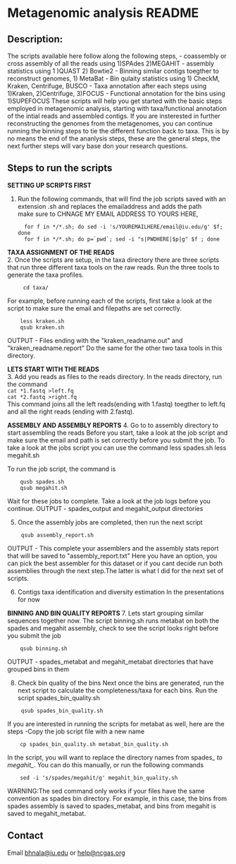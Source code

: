 # Metagenomic analysis README
## Description:
The scripts available here follow along the following steps, - coassembly or cross assembly of all the reads using 1)SPAdes 2)MEGAHIT - assembly statistics using 1 )QUAST 2) Bowtie2 - Binning similar contigs toegther to 
reconstruct genomes, 1) MetaBat - Bin qulaity statistics using 1) CheckM, Kraken, Centrifuge, BUSCO - Taxa annotation after each steps using 1)Kraken, 2)Centrifuge, 3)FOCUS - Functional annotation for the bins using 1)SUPEFOCUS 
These scripts will help you get started with the basic steps employed in metagenomic analysis, starting with taxa/functional annotation of the intial reads and assembled contigs. If you are insterested in further reconstructing 
the genomes from the metagenomes, you can continue running the binning steps to tie the different function back to taxa. This is by no means the end of the ananlysis steps, these are the general steps, the next further steps will 
vary base don your research questions.

## Steps to run the scripts

**SETTING UP SCRIPTS FIRST** 
1. Run the following commands, that will find the job scripts saved with an extension .sh and replaces the emailaddress and adds the path\
        make sure to CHNAGE MY EMAIL ADDRESS TO YOURS HERE,
        
         for f in */*.sh; do sed -i 's/YOUREMAILHERE/email@iu.edu/g' $f; done
         for f in */*.sh; do p=`pwd`; sed -i "s|PWDHERE|$p|g" $f ; done 
        
**TAXA ASSIGNMENT OF THE READS** \
2. Once the scripts are setup, in the taxa directory there are three scripts that run three different taxa tools on the raw reads. Run the three tools to generate the taxa profiles.

         cd taxa/ 

For example, before running each of the scripts, first take a look at the script to make sure the email and filepaths are set correctly. 
        
        less kraken.sh
        qsub kraken.sh 

OUTPUT - Files ending with the "kraken_readname.out" and "kraken_readname.report" 
Do the same for the other two taxa tools in this directory. 


**LETS START WITH THE READS** \
3. Add you reads as files to the reads directory. In the reads directory, run the command \
        `cat *1.fastq >left.fq`\
        `cat *2.fastq >right.fq`\
This command joins all the left reads(ending with 1.fastq) toegther to left.fq and all the right reads (ending with 2.fastq). 

**ASSEMBLY AND ASSEMBLY REPORTS** 
4. Go to to assembly directory to start assembling the reads Before you start, take a look 
at the job script and make sure the email and path is set correctly before you submit the job. To take a look at the jobs script you can use the command
        less spades.sh
        less megahit.sh 

To run the job script, the command is
        
        qusb spades.sh
        qsub megahit.sh 

Wait for these jobs to complete. Take a look at the job logs before you continue. 
OUTPUT - spades_output and megahit_output directories 

5. Once the assembly jobs are completed, then run the next script
        
        qsub assembly_report.sh 

OUTPUT - This complete your assemblers and the assembly stats report that will be saved to "assembly_report.txt" Here you have an option, you can pick the best assembler for this dataset or if you 
cant decide run both assemblies through the next step.The latter is what I did for the next set of scripts. 

6. Contigs taxa identification and diversity estimation In the presentations for now 

**BINNING AND BIN QUALITY REPORTS** 
7. Lets start grouping similar sequences together now. The script binning.sh runs metabat on both the spades and megahit assembly, check to see the script looks right before you submit the job
        
        qsub binning.sh 
OUTPUT - spades_metabat and megahit_metabat directories that have grouped bins in them 

8. Check bin quality of the bins Next once the bins are generated, run the next script to calculate the completeness/taxa for each bins. Run the script spades_bin_quality.sh
        
        qsub spades_bin_quality.sh 

If you are interested in running the scripts for metabat as well, here are the steps -Copy the job script file with a new name
        
        cp spades_bin_quality.sh metabat_bin_quality.sh 

In the script, you will want to replace the directory names from spades_ *to megahit_*. You can do this manually, or run the following commands
        
        sed -i 's/spades/megahit/g' megahit_bin_quality.sh 

WARNING:The sed command only works if your files have the same convention as spades bin directory. For example, in this case, the bins from spades assembly is saved to 
spades_metabat, and bins from megahit is saved to megahit_metabat.


## Contact
Email bhnala@iu.edu or help@ncgas.org
